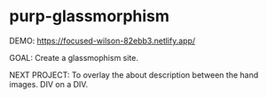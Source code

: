 # purp-glassmorphism

DEMO: https://focused-wilson-82ebb3.netlify.app/

GOAL:
  Create a glassmophism site.
  
NEXT PROJECT:
  To overlay the about description between the hand images. DIV on a DIV.

